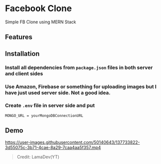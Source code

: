 # Facebook Clone

Simple FB Clone using MERN Stack

## Features

## Installation

### Install all dependencies from `package.json` files in both server and client sides

### Use Amazon, Firebase or something for uploading images but I have just used server side. Not a good idea.

### Create `.env` file in server side and put

```
MONGO_URL = yourMongoDBConnectionURL
```

## Demo

https://user-images.githubusercontent.com/50140643/137733822-3d55075c-3b71-4cae-8a29-7caa4aa5f357.mp4

> Credit: LamaDev(YT)
